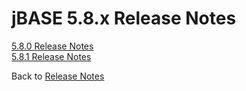 # jBASE 5.8.x Release Notes

<PageHeader />

[5.8.0 Release Notes](./5.8.0/README.md)  
[5.8.1 Release Notes](./5.8.1/README.md)

Back to [Release Notes](./../README.md)

<PageFooter />
